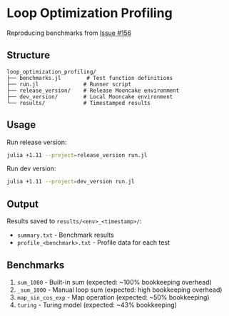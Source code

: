# Loop Optimization Profiling

Reproducing benchmarks from [Issue #156](https://github.com/chalk-lab/Mooncake.jl/issues/156)

## Structure

```
loop_optimization_profiling/
├── benchmarks.jl        # Test function definitions
├── run.jl              # Runner script
├── release_version/    # Release Mooncake environment
├── dev_version/        # Local Mooncake environment
└── results/            # Timestamped results
```

## Usage

Run release version:
```bash
julia +1.11 --project=release_version run.jl
```

Run dev version:
```bash
julia +1.11 --project=dev_version run.jl
```

## Output

Results saved to `results/<env>_<timestamp>/`:
- `summary.txt` - Benchmark results
- `profile_<benchmark>.txt` - Profile data for each test

## Benchmarks

1. `sum_1000` - Built-in sum (expected: ~100% bookkeeping overhead)
2. `_sum_1000` - Manual loop sum (expected: high bookkeeping overhead)
3. `map_sin_cos_exp` - Map operation (expected: ~50% bookkeeping)
4. `turing` - Turing model (expected: ~43% bookkeeping)
